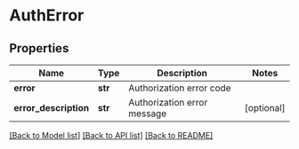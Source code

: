 # AuthError

## Properties
Name | Type | Description | Notes
------------ | ------------- | ------------- | -------------
**error** | **str** | Authorization error code | 
**error_description** | **str** | Authorization error message | [optional] 

[[Back to Model list]](../README.md#documentation-for-models) [[Back to API list]](../README.md#documentation-for-api-endpoints) [[Back to README]](../README.md)


